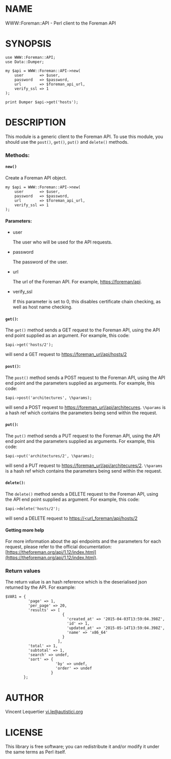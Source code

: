 # NAME

WWW::Foreman::API - Perl client to the Foreman API

# SYNOPSIS

    use WWW::Foreman::API;
    use Data::Dumper;

    my $api = WWW::Foreman::API->new(
        user       => $user,
        password   => $password,
        url        => $foreman_api_url,
        verify_ssl => 1
    );

    print Dumper $api->get('hosts');

# DESCRIPTION

This module is a generic client to the Foreman API. To use this module, you should use the `post()`, `get()`, `put()` and `delete()` methods.

### Methods:

#### `new()`

Create a Foreman API object.

    my $api = WWW::Foreman::API->new(
        user       => $user,
        password   => $password,
        url        => $foreman_api_url,
        verify_ssl => 1
    );

#### Parameters:

- user

    The user who will be used for the API requests.

- password

    The password of the user.

- url

    The url of the Foreman API. For example, [https://foreman/api](https://foreman/api).

- verify\_ssl

    If this parameter is set to 0, this disables certificate chain checking, as well as host name checking.

#### `get()`:

The `get()` method sends a GET request to the Foreman API, using the API end point supplied as an argument.
For example, this code:

    $api->get('hosts/2');

will send a GET request to [https://foreman\_url/api/hosts/2](https://foreman_url/api/hosts/2)

#### `post()`:

The `post()` method sends a POST request to the Foreman API, using the API end point and the parameters supplied as arguments.
For example, this code:

    $api->post('architectures', \%params);

will send a POST request to [https://foreman\_url/api/architecures](https://foreman_url/api/architecures). `\%params` is a hash ref which contains the parameters being send within the request.

#### `put()`:

The `put()` method sends a PUT request to the Foreman API, using the API end point and the parameters supplied as arguments.
For example, this code:

    $api->put('architectures/2', \%params);

will send a PUT request to [https://foreman\_url/api/architecures/2](https://foreman_url/api/architecures/2). `\%params` is a hash ref which contains the parameters being send within the request.

#### `delete()`:

The `delete()` method sends a DELETE request to the Foreman API, using the API end point supplied as argument.
For example, this code:

    $api->delete('hosts/2');

will send a DELETE request to [https://&lt;url\_foreman/api/hosts/2](https://<url_foreman/api/hosts/2)

#### Getting more help

For more information about the api endpoints and the parameters for each request, please refer to the official documentation: [https://theforeman.org/api/1.12/index.html](https://theforeman.org/api/1.12/index.html).

### Return values

The return value is an hash reference which is the deserialised json returned by the API. For example:

    $VAR1 = {
              'page' => 1,
              'per_page' => 20,
              'results' => [
                             {
                               'created_at' => '2015-04-03T13:59:04.398Z',
                               'id' => 1,
                               'updated_at' => '2015-05-14T13:59:04.398Z',
                               'name' => 'x86_64'
                             }
                           ],
              'total' => 1,
              'subtotal' => 1,
              'search' => undef,
              'sort' => {
                          'by' => undef,
                          'order' => undef
                        }
            };

# AUTHOR

Vincent Lequertier <vi.le@autistici.org>

# LICENSE

This library is free software; you can redistribute it and/or modify
it under the same terms as Perl itself.
